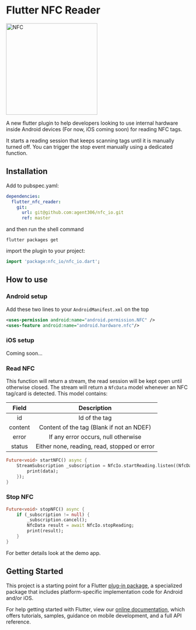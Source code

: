 # Flutter NFC Reader

<img src="http://pluspng.com/img-png/nfc-png-g-technology-2269.png" alt="NFC" width="250"/>

A new flutter plugin to help developers looking to use internal hardware inside Android devices (For now, iOS coming soon) for reading NFC tags.

It starts a reading session that keeps scanning tags until it is manually turned off.
You can trigger the stop event manually using a dedicated function.

## Installation

Add to pubspec.yaml:

```yaml
dependencies:
  flutter_nfc_reader:
    git:
      url: git@github.com:agent306/nfc_io.git
      ref: master
```

and then run the shell command

```shell
flutter packages get
```

import the plugin to your project:

```dart
import 'package:nfc_io/nfc_io.dart';
```

## How to use

### Android setup

Add these two lines to your `AndroidManifest.xml` on the top

```xml
<uses-permission android:name="android.permission.NFC" />
<uses-feature android:name="android.hardware.nfc"/>
```

### iOS setup

Coming soon...

### Read NFC

This function will return a stream, the read session will be kept open until otherwise closed.
The stream will return a `NfcData` model whenever an NFC tag/card is detected. This model contains:

|  Field  |                  Description                 |
|:-------:|:--------------------------------------------:|
| id      | Id of the tag                                |
| content | Content of the tag (Blank if not an NDEF)    |
| error   | If any error occurs, null otherwise          |
| status  | Either none, reading, read, stopped or error |

```dart
Future<void> startNFC() async {
    StreamSubscription _subscription = NfcIo.startReading.listen((NfcData data) {
        print(data);
    });
}
```

### Stop NFC

```dart
Future<void> stopNFC() async {
    if (_subscription != null) {
        _subscription.cancel();
        NfcData result = await NfcIo.stopReading;
        print(result);
    }
}
```

For better details look at the demo app.

## Getting Started

This project is a starting point for a Flutter
[plug-in package](https://flutter.dev/developing-packages/),
a specialized package that includes platform-specific implementation code for
Android and/or iOS.

For help getting started with Flutter, view our 
[online documentation](https://flutter.dev/docs), which offers tutorials, 
samples, guidance on mobile development, and a full API reference.
